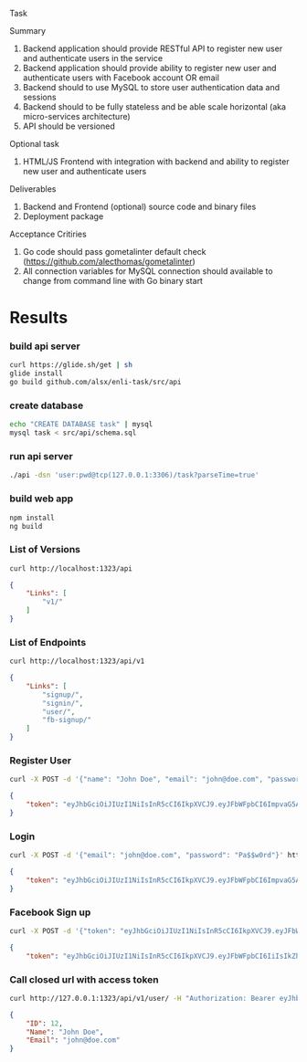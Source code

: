 
Task

Summary
1. Backend application should provide RESTful API to register new user and authenticate users in the service
2. Backend application should provide ability to register new user and authenticate users with Facebook account OR email
3. Backend should to use MySQL to store user authentication data and sessions
4. Backend should to be fully stateless and be able scale horizontal (aka micro-services architecture)
5. API should be versioned

Optional task
1. HTML/JS Frontend with integration with backend and ability to register new user and authenticate users

Deliverables
1. Backend and Frontend (optional) source code and binary files
2. Deployment package

Acceptance Critiries
1. Go code should pass gometalinter default check (https://github.com/alecthomas/gometalinter)
2. All connection variables for MySQL connection should available to change from command line with Go binary start


# Results

### build api server
```sh
curl https://glide.sh/get | sh
glide install
go build github.com/alsx/enli-task/src/api
```
### create database
```sh
echo "CREATE DATABASE task" | mysql
mysql task < src/api/schema.sql
```
### run api server
```sh
./api -dsn 'user:pwd@tcp(127.0.0.1:3306)/task?parseTime=true'
```

### build web app
```sh
npm install
ng build
```


### List of Versions
```sh
curl http://localhost:1323/api
```
```json
{
    "Links": [
        "v1/"
    ]
}
```
### List of Endpoints
```sh
curl http://localhost:1323/api/v1
```
```json
{
    "Links": [
        "signup/",
        "signin/",
        "user/",
        "fb-signup/"
    ]
}
```
### Register User
```sh
curl -X POST -d '{"name": "John Doe", "email": "john@doe.com", "password": "Pa$$w0rd"}' http://localhost:1323/api/v1/signup
```
```json
{
    "token": "eyJhbGciOiJIUzI1NiIsInR5cCI6IkpXVCJ9.eyJFbWFpbCI6ImpvaG5AZG9lpmNvbSIsImV4cCI6MTUwMTc5OTQ3MH0.nlPd4R3vWb-L5jYCrpvvOr5CZfmDgx5-202Wejx04NU"
}
```
### Login
```sh
curl -X POST -d '{"email": "john@doe.com", "password": "Pa$$w0rd"}' http://localhost:1323/api/v1/signin
```
```json
{
    "token": "eyJhbGciOiJIUzI1NiIsInR5cCI6IkpXVCJ9.eyJFbWFpbCI6ImpvaG5AZG9lpmNvbSIsImV4cCI6MTUwMTc5OTQ3MH0.nlPd4R3vWb-L5jYCrpvvOr5CZfmDgx5-202Wejx04NU"
}
```
### Facebook Sign up
```sh
curl -X POST -d '{"token": "eyJhbGciOiJIUzI1NiIsInR5cCI6IkpXVCJ9.eyJFbWFpbCI6IiIsIkZhY2Vib29rSUQiOoIxMDIxNDMxMTA3NjEyMTQ2OSIsImV4cCI6MTUwMTg3ODg1OX0.NCueMaVv98lY-wPTTiqjnsJhos6OIep_ZTaw04iFluk"}' http://localhost:1323/api/v1/fb-signup
```
```json
{
    "token": "eyJhbGciOiJIUzI1NiIsInR5cCI6IkpXVCJ9.eyJFbWFpbCI6IiIsIkZhY2Vib29rSUQiOiIiLCJleHAiOjE1MDE4Nzg5MDN9.4XsqM0T5q6qKqBIziGfZ7fNJcdVxpCFnmbu2D7Lp1Vw"

```

### Call closed url with access token
```sh
curl http://127.0.0.1:1323/api/v1/user/ -H "Authorization: Bearer eyJhbGciOiJIUzI1NiIsInR5cCI6IkpXVCJ9.eyJFbWFpbCI6ImpvaG5AZG9lLmNgbSIsImV4cCI6MTUwMTc5OTYxOH0.R93IlZDw-wChdE5ITTdkkCo24-rNI9Q0NjomFz8S8cY"
```
```json
{
    "ID": 12,
    "Name": "John Doe",
    "Email": "john@doe.com"
}
```

